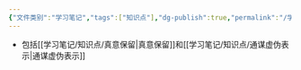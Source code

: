 ```yaml
---
{"文件类别":"学习笔记","tags":["知识点"],"dg-publish":true,"permalink":"/学习笔记/知识点/虚伪表示/","dgPassFrontmatter":true}
---
```


- 包括[[学习笔记/知识点/真意保留\|真意保留]]和[[学习笔记/知识点/通谋虚伪表示\|通谋虚伪表示]]